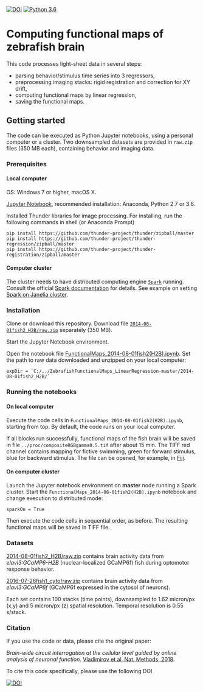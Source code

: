 [![DOI](https://zenodo.org/badge/90018285.svg)](https://zenodo.org/badge/latestdoi/90018285)
[![Python 3.6](https://img.shields.io/badge/python-3.6-blue.svg)](https://www.python.org/downloads/release/python-360/)

# Computing functional maps of zebrafish brain
This code processes light-sheet data in several steps:
* parsing behavior/stimulus time series into 3 regressors,
* preprocessing imaging stacks: rigid registration and correction for XY drift,
* computing functional maps by linear regression,
* saving the functional maps.

## Getting started
The code can be executed as Python Jupyter notebooks, using a personal computer or a cluster. Two downsampled datasets are provided in `raw.zip` files (350 MB each), containing behavior and imaging data.

### Prerequisites
#### Local computer
OS: Windows 7 or higher, macOS X.

[Jupyter Notebook](http://jupyter.org/install), recommended installation: Anaconda, Python 2.7 or 3.6.

Installed Thunder libraries for image processing. For installing, run the following commands in shell (or Anaconda Prompt)
```
pip install https://github.com/thunder-project/thunder/zipball/master
pip install https://github.com/thunder-project/thunder-regression/zipball/master
pip install https://github.com/thunder-project/thunder-registration/zipball/master
```

#### Computer cluster
The cluster needs to have distributed computing engine [`Spark`](https://github.com/apache/spark) running. Consult the official [Spark documentation](http://spark.apache.org/docs/latest/) for details. See example on setting [Spark on Janelia cluster](https://github.com/freeman-lab/spark-janelia).

### Installation
Clone or download this repository. Download file [`2014-08-01fish2_H2B/raw.zip`](https://github.com/optofish-paper/ZebrafishFunctionalMaps_LinearRegression/blob/master/2014-08-01fish2_H2B/raw.zip?raw=true) separately (350 MB).

Start the Jupyter Notebook environment.

Open the notebook file [FunctionalMaps_2014-08-01fish2(H2B).ipynb](FunctionalMaps_2014-08-01fish2(H2B).ipynb). Set the path to raw data downloaded and unzipped on your local computer: 
```
expDir = `C:/../ZebrafishFunctionalMaps_LinearRegression-master/2014-08-01fish2_H2B/`
```

### Running the notebooks
#### On local computer
Execute the code cells in `FunctionalMaps_2014-08-01fish2(H2B).ipynb`, starting from top. By default, the code runs on your local computer.

If all blocks run successfully, functional maps of the fish brain will be saved in file `../proc/compositeRGBgamma0.5.tif` after about 15 min. The TIFF red channel contains mapping for fictive swimming, green for forward stimulus, blue for backward stimulus. The file can be opened, for example, in [Fiji](https://fiji.sc/).

#### On computer cluster
Launch the Jupyter notebook environment on **master** node running a Spark cluster. Start the `FunctionalMaps_2014-08-01fish2(H2B).ipynb` notebook and change execution to distributed mode:
```
sparkOn = True
```
Then execute the code cells in sequential order, as before. The resulting functional maps will be saved in TIFF file.

### Datasets
[2014-08-01fish2_H2B/raw.zip](https://github.com/optofish-paper/ZebrafishFunctionalMaps_LinearRegression/blob/master/2014-08-01fish2_H2B/raw.zip?raw=true) contains brain activity data from *elavl3:GCaMP6-H2B* (nuclear-localized GCaMP6f) fish during optomotor response behavior.

[2016-07-26fish1_cyto/raw.zip](https://github.com/optofish-paper/ZebrafishFunctionalMaps_LinearRegression/blob/master/2016-07-26fish1_cyto/raw.zip?raw=true) contains brain activity data from *elavl3:GCaMP6f* (GCaMP6f expressed in the cytosol of neurons).

Each set contains 100 stacks (time points), downsampled to 1.62 micron/px (x,y) and 5 micron/px (z) spatial resolution. Temporal resolution is 0.55 s/stack.

### Citation
If you use the code or data, please cite the original paper:

*Brain-wide circuit interrogation at the cellular level guided by online analysis of neuronal function.* [Vladimirov et al, Nat. Methods, 2018](http://dx.doi.org/10.1038/s41592-018-0221-x).

To cite this code specifically, please use the following DOI 

[![DOI](https://zenodo.org/badge/90018285.svg)](https://zenodo.org/badge/latestdoi/90018285)
